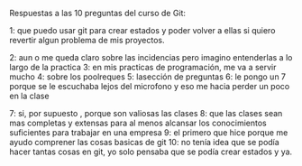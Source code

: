 Respuestas a las 10 preguntas del curso de Git:

1: que puedo usar git para crear estados y poder volver a ellas si quiero revertir algun problema de mis proyectos.

2: aun o me queda claro sobre las incidencias pero imagino entenderlas a lo largo de la practica
3: en mis practicas de programación, me va a servir mucho
4: sobre los poolreques
5: lasección de preguntas
6: le pongo un 7 porque se le escuchaba lejos del microfono y eso me hacia perder un poco en la clase

7: si, por supuesto , porque son valiosas las clases
8: que las clases sean mas completas y extensas para al menos alcansar los conocimientos suficientes para trabajar en una empresa
9: el primero que hice porque me ayudo comprener las cosas basicas de git
10: no tenía idea que se podía hacer tantas cosas en git, yo solo pensaba que se podía crear estados y ya.